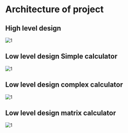 # Architecture of project

## High level design
![1](https://github.com/ShivarajuN/M1_Advanced_Calculator/blob/main/2_Architecture/High_level_design.png)
## Low level design Simple calculator 
![1](https://github.com/ShivarajuN/M1_Advanced_Calculator/blob/main/2_Architecture/Low_level_design.png)
## Low level design complex  calculator
![1](https://github.com/ShivarajuN/M1_Advanced_Calculator/blob/main/2_Architecture/Low_level_design3.png)
## Low level design matrix calculator
![1](https://github.com/ShivarajuN/M1_Advanced_Calculator/blob/main/2_Architecture/Low_level_design2.png)
